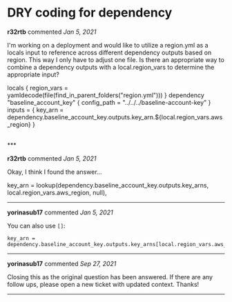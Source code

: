 # DRY coding for dependency

**r32rtb** commented *Jan 5, 2021*

I'm working on a deployment and would like to utilize a region.yml as a locals input to reference across different dependency outputs based on region.  This way I only have to adjust one file.  Is there an appropriate way to combine a dependency outputs with a local.region_vars to determine the appropriate input?

locals {
  region_vars = yamldecode(file(find_in_parent_folders("region.yml")))
}
dependency "baseline_account_key" {
  config_path = "../../../baseline-account-key"
}
inputs = {
    key_arn         = dependency.baseline_account_key.outputs.key_arn.${local.region_vars.aws_region}
}

<br />
***


**r32rtb** commented *Jan 5, 2021*

Okay, I think I found the answer...

key_arn = lookup(dependency.baseline_account_key.outputs.key_arns, local.region_vars.aws_region, null),
***

**yorinasub17** commented *Jan 5, 2021*

You can also use `[]`:

```hcl
key_arn = dependency.baseline_account_key.outputs.key_arns[local.region_vars.aws_region]
```
***

**yorinasub17** commented *Sep 27, 2021*

Closing this as the original question has been answered. If there are any follow ups, please open a new ticket with updated context. Thanks!
***

